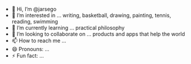 - 👋 Hi, I’m @jarsego
- 👀 I’m interested in ... writing, basketball, drawing, painting, tennis, reading, swimming
- 🌱 I’m currently learning ... practical philosophy
- 💞️ I’m looking to collaborate on ... products and apps that help the world
- 📫 How to reach me ...
- 😄 Pronouns: ...
- ⚡ Fun fact: ...

<!---
jarsego/jarsego is a ✨ special ✨ repository because its `README.md` (this file) appears on your GitHub profile.
You can click the Preview link to take a look at your changes.
--->
